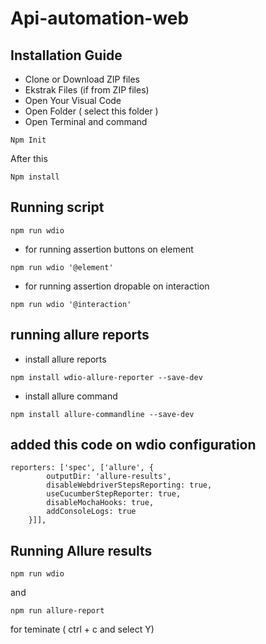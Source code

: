 # Api-automation-web

## Installation Guide
- Clone or Download ZIP files
- Ekstrak Files (if from ZIP files)
- Open Your Visual Code
- Open Folder ( select this folder )
- Open Terminal and command
``` 
Npm Init
``` 
After this
``` 
Npm install
``` 

## Running script 
``` 
npm run wdio 
```
- for running assertion buttons on element
``` 
npm run wdio '@element' 
``` 
- for running assertion dropable on interaction
```
npm run wdio '@interaction' 
``` 

## running allure reports
- install allure reports 
```
npm install wdio-allure-reporter --save-dev
``` 
- install allure command
``` 
npm install allure-commandline --save-dev
``` 
## added this code on wdio configuration  
``` 
reporters: ['spec', ['allure', {
        outputDir: 'allure-results',
        disableWebdriverStepsReporting: true,
        useCucumberStepReporter: true,
        disableMochaHooks: true,
        addConsoleLogs: true
    }]],
``` 
## Running Allure results 
``` 
npm run wdio 
```
and
``` 
npm run allure-report
```
for teminate ( ctrl + c and select Y)
